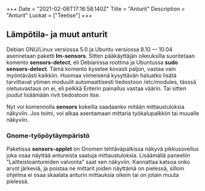 +++
Date = "2021-02-06T17:16:58.140Z"
Title = "Anturit"
Description = "Anturit"
Luokat = ["Teeitse"]
+++

Lämpötila- ja muut anturit
--------------------------

Debian GNU/Linux versiossa 5.0 ja Ubuntu versiossa 8.10 — 10.04
asennetaan paketti **lm-sensors**. Sitten pääkäyttäjän oikeuksilla
suoritetaan komento **sensors-detect**, eli Debianissa roottina ja
Ubuntussa **sudo sensors-detect**. Tämä komento kyselee kovasti paljon,
vastaa vain myöntävästi kaikkiin. Huomaa viimeisenä kysyttävän haluatko
lisätä tarvittavat ytimen moduulit automaattisesti tiedostoon
/etc/modules, tässsä oletusvastaus on ei, eli pelkkä Enterin painallus
vastaa väärin. Tai sitten joudut lisäämään rivit tiedostoon itse.

Nyt voi komennolla **sensors** kokeilla saadaanko mitään mittaustuloksia
näkyviin. Jos toimi, voi alkaa asentamaan mittaria työkalupalkkiin tai
muualle näkyviin.

### Gnome-työpöytäympäristö

Paketissa **sensors-applet** on Gnomen tehtäväpalkissa näkyvä
pikkusovellus joka osaa näyttää antureista saatuja mittaustuloksia.
Lisäämällä paneeliin "Laitteistoantureiden valvonta" saat sen näkyviin.
Kannattaa katsoa onko arvot järkeviä, ja poistaa ne mittarit joiden
näyttämä on pielessä, silloin ohjelma ei osaa skaalata anturin
mittauksia oikein tai on jotain muuta pielessä.


